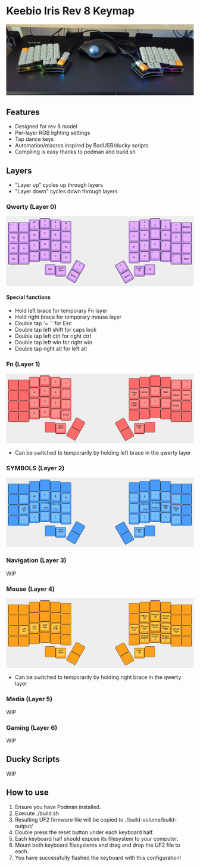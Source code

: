 # Keebio Iris Rev 8 Keymap

![My Iris Rev 8](keyboard-pic.jpg "My Iris Rev 8")

## Features
- Designed for rev 8 model
- Per-layer RGB lighting settings
- Tap dance keys
- Automation/macros inspired by BadUSB/ducky scripts
- Compiling is easy thanks to podman and build.sh

## Layers

- "Layer up" cycles up through layers
- "Layer down" cycles down through layers

### Qwerty (Layer 0)

![Qwerty Layer](assets/github-com-matthewspangler-iris-rev8-fun-(qwerty-layer).png "Qwerty Layer")

#### Special functions
- Hold left brace for temporary Fn layer 
- Hold right brace for temporary mouse layer
- Double tap '~ `' for Esc
- Double tap left shift for caps lock
- Double tap left ctrl for right ctrl
- Double tap left win for right win
- Double tap right alt for left alt

### Fn (Layer 1)

![Fn Layer](assets/github-com-matthewspangler-iris-rev8-fun-(fn-layer).png "Fn Layer")

- Can be switched to temporarily by holding left brace in the qwerty layer

### SYMBOLS (Layer 2)

![Symbol Layer](assets/github-com-matthewspangler-iris-rev8-fun-(symbol-layer).png "Symbol Layer")

### Navigation (Layer 3)

WIP

### Mouse (Layer 4)

![Mouse Layer](assets/github-com-matthewspangler-iris-rev8-fun-(mouse-layer).png "Mouse Layer")

- Can be switched to temporarily by holding right brace in the qwerty layer

### Media (Layer 5)

WIP

### Gaming (Layer 6)

WIP

## Ducky Scripts

WIP

## How to use

1) Ensure you have Podman installed.
2) Execute ./build.sh
3) Resulting UF2 firmware file will be copied to ./build-volume/build-output/
4) Double press the reset button under each keyboard half.
5) Each keyboard half should expose its filesystem to your computer.
6) Mount both keyboard filesystems and drag and drop the UF2 file to each.
7) You have successfully flashed the keyboard with this configuration!
